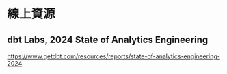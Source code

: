 # 線上資源

## dbt Labs, 2024 State of Analytics Engineering
https://www.getdbt.com/resources/reports/state-of-analytics-engineering-2024  
